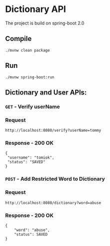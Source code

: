 # Dictionary API
The project is build on spring-boot 2.0

## Compile
```./mvnw clean package```

## Run
```./mvnw spring-boot:run```


## Dictionary and User APIs:


### `GET` -  Verify userName

### Request
```http://localhost:8080/verify?userName=tommy```

### Response - 200 OK
 ```
 {
  "username": "tomiok",
  "status": "SAVED"
 }
 ```

### `POST` - Add Restricted Word to Dictionary

### Request
```http://localhost:8080/dictionary?word=abuse```

### Response - 200 OK
```
{
    "word": "abuse",
    "status": SAVED
}
```
